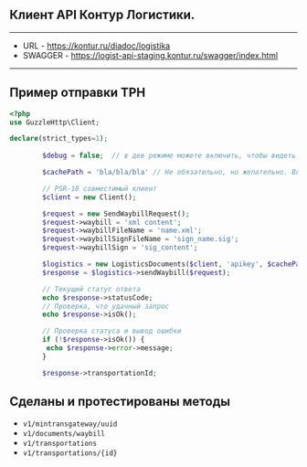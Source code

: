 ## Клиент API Контур Логистики.

---------------------------

- URL - https://kontur.ru/diadoc/logistika
- SWAGGER - https://logist-api-staging.kontur.ru/swagger/index.html
---------------------------

## Пример отправки ТРН

```php
<?php
use GuzzleHttp\Client;

declare(strict_types=1);
        
        $debug = false;  // в дев режиме можете включить, чтобы видеть ошибки

        $cachePath = 'bla/bla/bla' // Не обязательно, но желательно. Влияет на скорость

        // PSR-18 совместимый клиент
        $client = new Client();

        $request = new SendWaybillRequest();
        $request->waybill = 'xml content';
        $request->waybillFileName = 'name.xml';
        $request->waybillSignFileName = 'sign_name.sig';
        $request->waybillSign = 'sig_content';

        $logistics = new LogisticsDocuments($client, 'apikey', $cachePath, 'URL', $debug));
        $response = $logistics->sendWaybill($request);

        // Текущий статус ответа
        echo $response->statusCode;
        // Проверка, что удачный запрос
        echo $response->isOk();

        // Проверка статуса и вывод ошибки
        if (!$response->isOk()) {
         echo $response->error->message;
        }

        $response->transportationId;
```

## Сделаны и протестированы методы

- `v1/mintransgateway/uuid`
- `v1/documents/waybill`
- `v1/transportations`
- `v1/transportations/{id}`